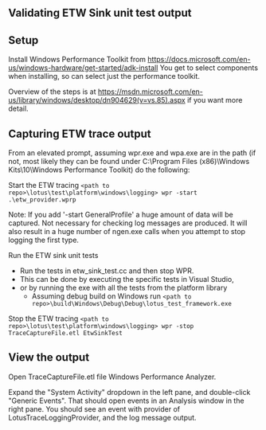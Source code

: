 ## Validating ETW Sink unit test output

## Setup
Install Windows Performance Toolkit from <https://docs.microsoft.com/en-us/windows-hardware/get-started/adk-install>
You get to select components when installing, so can select just the performance toolkit.

Overview of the steps is at <https://msdn.microsoft.com/en-us/library/windows/desktop/dn904629(v=vs.85).aspx> if you want more detail.

## Capturing ETW trace output

From an elevated prompt, assuming wpr.exe and wpa.exe are in the path (if not, most likely they can be found under C:\Program Files (x86)\Windows Kits\10\Windows Performance Toolkit\) do the following:

Start the ETW tracing
  `<path to repo>\lotus\test\platform\windows\logging> wpr -start .\etw_provider.wprp`

  Note: If you add '-start GeneralProfile' a huge amount of data will be captured. Not necessary for checking log messages are produced. It will also result in a huge number of ngen.exe calls when you attempt to stop logging the first type. 

Run the ETW sink unit tests

 * Run the tests in etw_sink_test.cc and then stop WPR. 
  * This can be done by executing the specific tests in Visual Studio, 
  * or by running the exe with all the tests from the platform library 
    * Assuming debug build on Windows run `<path to repo>\build\Windows\Debug\Debug\lotus_test_framework.exe`

Stop the ETW tracing
    `<path to repo>\lotus\test\platform\windows\logging> wpr -stop TraceCaptureFile.etl EtwSinkTest`

## View the output

Open TraceCaptureFile.etl file Windows Performance Analyzer.

Expand the "System Activity" dropdown in the left pane, and double-click "Generic Events". 
That should open events in an Analysis window in the right pane. You should see an event
with provider of LotusTraceLoggingProvider, and the log message output. 
